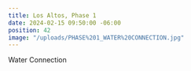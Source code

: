 ```yaml
---
title: Los Altos, Phase 1
date: 2024-02-15 09:50:00 -06:00
position: 42
image: "/uploads/PHASE%201_WATER%20CONNECTION.jpg"
---
```


Water Connection